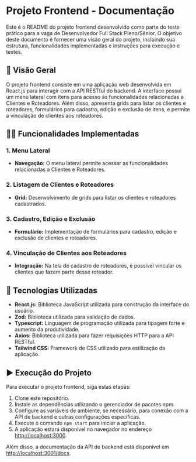 # Projeto Frontend - Documentação

Este é o README do projeto frontend desenvolvido como parte do teste prático para a vaga de Desenvolvedor Full Stack Pleno/Sênior. O objetivo deste documento é fornecer uma visão geral do projeto, incluindo sua estrutura, funcionalidades implementadas e instruções para execução e testes.

## 📃 Visão Geral

O projeto frontend consiste em uma aplicação web desenvolvida em React.js para interagir com a API RESTful do backend. A interface possui um menu lateral com itens para acesso às funcionalidades relacionadas a Clientes e Roteadores. Além disso, apresenta grids para listar os clientes e roteadores, formulários para cadastro, edição e exclusão de itens, e permite a vinculação de clientes aos roteadores.

## 🧑‍💻 Funcionalidades Implementadas

### 1. Menu Lateral

- **Navegação:** O menu lateral permite acessar as funcionalidades relacionadas a Clientes e Roteadores.

### 2. Listagem de Clientes e Roteadores

- **Grid:** Desenvolvimento de grids para listar os clientes e roteadores cadastrados.

### 3. Cadastro, Edição e Exclusão

- **Formulário:** Implementação de formulários para cadastro, edição e exclusão de clientes e roteadores.

### 4. Vinculação de Clientes aos Roteadores

- **Integração:** Na tela de cadastro de roteadores, é possível vincular os clientes que fazem parte desse roteador.

## 🧩 Tecnologias Utilizadas

- **React.js:** Biblioteca JavaScript utilizada para construção da interface do usuário.
- **Zod:** Biblioteca utilizada para validação de dados.
- **Typescript:** Linguagem de programação utilizada para tipagem forte e aumento da produtividade.
- **Axios:** Biblioteca utilizada para fazer requisições HTTP para a API RESTful.
- **Tailwind CSS:** Framework de CSS utilizado para estilização da aplicação.

## ▶️ Execução do Projeto

Para executar o projeto frontend, siga estas etapas:

1. Clone este repositório.
2. Instale as dependências utilizando o gerenciador de pacotes npm.
3. Configure as variáveis de ambiente, se necessário, para conexão com a API de backend e outras configurações específicas.
4. Execute o comando `npm start` para iniciar a aplicação.
5. A aplicação estará disponível no navegador no endereço [http://localhost:3000](http://localhost:3000).

Além disso, a documentação da API de backend está disponível em [http://localhost:3001/docs](http://localhost:3001/docs).
